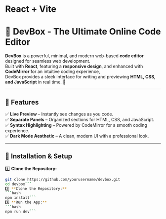 # React + Vite

# 🚀 DevBox - The Ultimate Online Code Editor  


**DevBox** is a powerful, minimal, and modern web-based **code editor** designed for seamless web development.  
Built with **React**, featuring a **responsive design**, and enhanced with **CodeMirror** for an intuitive coding experience,  
DevBox provides a sleek interface for writing and previewing **HTML, CSS, and JavaScript** in real time. 🚀

---

## 🌟 Features  

✅ **Live Preview** – Instantly see changes as you code.  
✅ **Separate Panels** – Organized sections for HTML, CSS, and JavaScript.  
✅ **Syntax Highlighting** – Powered by CodeMirror for a smooth coding experience.  
✅ **Dark Mode Aesthetic** – A clean, modern UI with a professional look.  
 

---

## 🔧 Installation & Setup  

1️⃣ **Clone the Repository:**  
```bash
git clone https://github.com/yourusername/devbox.git
cd devbox```
2️⃣ **Clone the Repository:**
```bash
npm install```
3️⃣ **Run the App:**
```bash
npm run dev```
